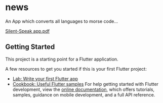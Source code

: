 # news
An App which converts all languages to morse code...


[Silent-Speak app.pdf](https://github.com/ankit071105/SilentSpeak/files/15244134/Silent-Speak.app.pdf)












## Getting Started

This project is a starting point for a Flutter application.

A few resources to get you started if this is your first Flutter project:

- [Lab: Write your first Flutter app](https://docs.flutter.dev/get-started/codelab)
- [Cookbook: Useful Flutter samples](https://docs.flutter.dev/cookbook)
For help getting started with Flutter development, view the
[online documentation](https://docs.flutter.dev/), which offers tutorials,
samples, guidance on mobile development, and a full API reference.
